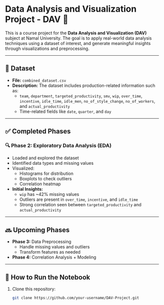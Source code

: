# Data Analysis and Visualization Project - DAV 🌟

This is a course project for the **Data Analysis and Visualization (DAV)** subject at Namal University. The goal is to apply real-world data analysis techniques using a dataset of interest, and generate meaningful insights through visualizations and preprocessing.

---

## 📁 Dataset

- **File:** `combined_dataset.csv`
- **Description:** The dataset includes production-related information such as:
  - `team`, `department`, `targeted_productivity`, `smv`, `wip`, `over_time`, `incentive`, `idle_time`, `idle_men`, `no_of_style_change`, `no_of_workers`, and `actual_productivity`
  - Time-related fields like `date`, `quarter`, and `day`

---

## ✅ Completed Phases

### 🔍 Phase 2: Exploratory Data Analysis (EDA)
- Loaded and explored the dataset
- Identified data types and missing values
- Visualized:
  - Histograms for distribution
  - Boxplots to check outliers
  - Correlation heatmap
- **Initial Insights:**
  - `wip` has ~42% missing values
  - Outliers are present in `over_time`, `incentive`, and `idle_time`
  - Strong correlation seen between `targeted_productivity` and `actual_productivity`

---

## 🔜 Upcoming Phases

- **Phase 3:** Data Preprocessing
  - Handle missing values and outliers
  - Transform features as needed
- **Phase 4:** Correlation Analysis + Modeling

---

## 📌 How to Run the Notebook

1. Clone this repository:
   ```bash
   git clone https://github.com/your-username/DAV-Project.git
